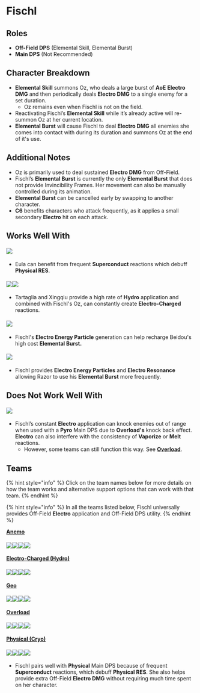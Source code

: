 # Fischl

## Roles

* **Off-Field DPS** (Elemental Skill, Elemental Burst)
* **Main DPS** (Not Recommended)

## Character Breakdown

* **Elemental Skill** summons Oz, who deals a large burst of **AoE** **Electro DMG** and then periodically deals **Electro DMG** to a single enemy for a set duration.
  * Oz remains even when Fischl is not on the field.
* Reactivating Fischl’s **Elemental Skill** while it’s already active will re-summon Oz at her current location.
* **Elemental Burst** will cause Fischl to deal **Electro DMG** all enemies she comes into contact with during its duration and summons Oz at the end of it's use.

## Additional Notes

* Oz is primarily used to deal sustained **Electro DMG** from Off-Field.
* Fischl’s **Elemental Burst** is currently the only **Elemental Burst** that does not provide Invincibility Frames. Her movement can also be manually controlled during its animation.
* **Elemental Burst** can be cancelled early by swapping to another character.
* **C6** benefits characters who attack frequently, as it applies a small secondary **Electro** hit on each attack.

## Works Well With

#### ![](../../.gitbook/assets/ui\_avataricon\_eula.png)

* Eula can benefit from frequent **Superconduct** reactions which debuff **Physical RES**.

#### ![](../../.gitbook/assets/ui\_avataricon\_tartaglia.png)![](../../.gitbook/assets/ui\_avataricon\_xingqiu.png)

* Tartaglia and Xingqiu provide a high rate of **Hydro** application and combined with Fischl's Oz, can constantly create **Electro-Charged** reactions.

#### ![](../../.gitbook/assets/ui\_avataricon\_beidou.png)

* Fischl's **Electro Energy Particle** generation can help recharge Beidou's high cost **Elemental Burst.**

#### ![](../../.gitbook/assets/ui\_avataricon\_razor.png)

* Fischl provides **Electro Energy Particles** and **Electro Resonance** allowing Razor to use his **Elemental Burst** more frequently.

## Does Not Work Well With

#### ![](../../.gitbook/assets/Element\_Pyro.webp)

* Fischl’s constant **Electro** application can knock enemies out of range when used with a **Pyro** Main DPS due to **Overload's** knock back effect. **Electro** can also interfere with the consistency of **Vaporize** or **Melt** reactions.
  * However, some teams can still function this way. See [**Overload**](../../teams/overload.md).

## Teams

{% hint style="info" %}
Click on the team names below for more details on how the team works and alternative support options that can work with that team.
{% endhint %}

{% hint style="info" %}
In all the teams listed below, Fischl universally provides Off-Field **Electro** application and Off-Field DPS utility.
{% endhint %}

[**Anemo**](https://genshinteambuilds.gitbook.io/teams/teams/anemo)

#### ![](../../.gitbook/assets/ui\_avataricon\_xiao.png)![](../../.gitbook/assets/ui\_avataricon\_sucrose.png)![](../../.gitbook/assets/ui\_avataricon\_fischl.png)![](../../.gitbook/assets/ui\_avataricon\_zhongli.png)

[**Electro-Charged (Hydro)**](../../teams/electro-charged-hydro.md)

#### ![](../../.gitbook/assets/ui\_avataricon\_tartaglia.png)![](../../.gitbook/assets/ui\_avataricon\_beidou.png)![](../../.gitbook/assets/ui\_avataricon\_fischl.png)![](../../.gitbook/assets/ui\_avataricon\_jean.png)

[**Geo**](https://genshinteambuilds.gitbook.io/teams/teams/geo)

#### ![](../../.gitbook/assets/ui\_avataricon\_ningguang.png)![](../../.gitbook/assets/ui\_avataricon\_zhongli.png)![](../../.gitbook/assets/ui\_avataricon\_fischl.png)![](../../.gitbook/assets/ui\_avataricon\_bennett.png)

[**Overload**](../../teams/overload.md)

#### ![](../../.gitbook/assets/ui\_avataricon\_yoimiya.png)![](../../.gitbook/assets/ui\_avataricon\_fischl.png)![](../../.gitbook/assets/ui\_avataricon\_venti.png)![](../../.gitbook/assets/ui\_avataricon\_bennett.png)

[**Physical (Cryo)**](../../teams/physical-cryo.md)

#### ![](../../.gitbook/assets/ui\_avataricon\_eula.png)![](../../.gitbook/assets/ui\_avataricon\_fischl.png)![](../../.gitbook/assets/ui\_avataricon\_zhongli.png)![](../../.gitbook/assets/ui\_avataricon\_diona.png)

* Fischl pairs well with **Physical** Main DPS because of frequent **Superconduct** reactions, which debuff **Physical RES**. She also helps provide extra Off-Field **Electro DMG** without requiring much time spent on her character.
